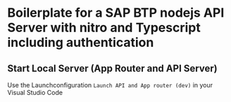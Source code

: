 # Boilerplate for a SAP BTP nodejs API Server with nitro and Typescript including authentication

## Start Local Server (App Router and API Server)
Use the Launchconfiguration `Launch API and App router (dev)` in your Visual Studio Code